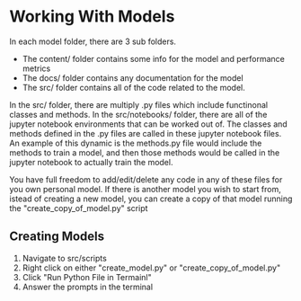 # Working With Models

In each model folder, there are 3 sub folders.
- The content/ folder contains some info for the model and performance metrics
- The docs/ folder contains any documentation for the model
- The src/ folder contains all of the code related to the model.

In the src/ folder, there are multiply .py files which include functinonal classes and methods. In the src/notebooks/ folder, there are all of the jupyter notebook environments that can be worked out of. The classes and methods defined in the .py files are called in these jupyter notebook files. An example of this dynamic is the methods.py file would include the methods to train a model, and then those methods would be called in the jupyter notebook to actually train the model.

You have full freedom to add/edit/delete any code in any of these files for you own personal model. If there is another model you wish to start from, istead of creating a new model, you can create a copy of that model running the "create_copy_of_model.py" script

## Creating Models

1. Navigate to src/scripts
2. Right click on either "create_model.py" or "create_copy_of_model.py"
3. Click "Run Python File in Termainl"
4. Answer the prompts in the terminal